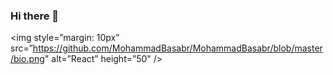 ### Hi there 👋

<img style=”margin: 10px” src=”https://github.com/MohammadBasabr/MohammadBasabr/blob/master/bio.png" alt=”React” height=”50" />


<!--
**MohammadBasabr/MohammadBasabr** is a ✨ _special_ ✨ repository because its `README.md` (this file) appears on your GitHub profile.

Here are some ideas to get you started:

- 🔭 I’m currently working on ...
- 🌱 I’m currently learning ...
- 👯 I’m looking to collaborate on ...
- 🤔 I’m looking for help with ...
- 💬 Ask me about ...
- 📫 How to reach me: ...
- 😄 Pronouns: ...
- ⚡ Fun fact: ...
-->
